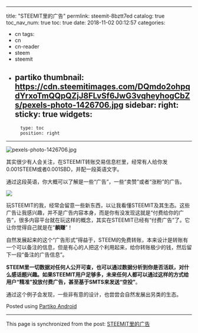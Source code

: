 
---
title: "STEEMIT里的广告"
permlink: steemit-8bztt7ed
catalog: true
toc_nav_num: true
toc: true
date: 2018-11-02 00:12:57
categories:
- cn
tags:
- cn
- cn-reader
- steem
- steemit
- partiko
thumbnail: https://cdn.steemitimages.com/DQmdo2ohpqdYrxoTmQQpQZjJ8FLvSf6JwG3vqheyhogCbZs/pexels-photo-1426706.jpg
sidebar:
    right:
        sticky: true
widgets:
    -
        type: toc
        position: right
---


![pexels-photo-1426706.jpg](https://cdn.steemitimages.com/DQmdo2ohpqdYrxoTmQQpQZjJ8FLvSf6JwG3vqheyhogCbZs/pexels-photo-1426706.jpg)

其实很少有人会关注，在STEEMIT转账交易信息栏里，经常有人给你发0.001STEEM或者0.001SBD，并配一段英语文字。

通过这段英语，你大概可以了解是一些“广告”，一些“卖赞”或者“涨粉”的广告。

![](https://s3.us-east-2.amazonaws.com/partiko.io/img/2f46e157e3719dc8276b3c0078eae9e65399b4a6.png)

玩STEEMIT的我，经常会留意一些新东西，以让我看懂STEEMIT及其生态。这些广告让我感兴趣，并不是广告内容本身，而是你有没发现这就是“付费给你的广告”，很多内容平台就在玩这样的概念，其实在STEEMIT已经有“付费广告”了。它让你觉得自己就是在“**躺赚**”！

自然发展起来的这个“广告形式”得益于，STEEM的免费转账，本来设计是转账有一个可以备注的信息，但是有心的人把这个利用起来，给你转账极少的钱，然后留下一段“备注的广告信息”。

**STEEM里一切数据对任何人公开可查，也可以通过数据分析到你是否活跃，对什么感话题兴趣。如果STEEMIT用户足够多，未来任何人都可以通过这样的方式给用户“精准”投放付费广告，甚至基于SMTS来发送“空投”**。

通过这个例子会发现，一些非有意的设计，也尝尝会自然发展出另类的生态。

Posted using [Partiko Android](https://steemit.com/@partiko-android)

- - -

This page is synchronized from the post: [STEEMIT里的广告](https://steemit.com/@yellowbird/steemit-8bztt7ed)
